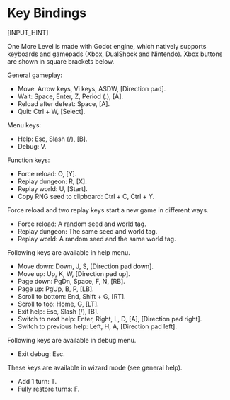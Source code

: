 # Key Bindings

[INPUT_HINT]

One More Level is made with Godot engine, which natively supports keyboards and gamepads (Xbox, DualShock and Nintendo). Xbox buttons are shown in square brackets below.

General gameplay:

* Move: Arrow keys, Vi keys, ASDW, [Direction pad].
* Wait: Space, Enter, Z, Period (.), [A].
* Reload after defeat: Space, [A].
* Quit: Ctrl + W, [Select].

Menu keys:

* Help: Esc, Slash (/), [B].
* Debug: V.

Function keys:

* Force reload: O, [Y].
* Replay dungeon: R, [X].
* Replay world: U, [Start].
* Copy RNG seed to clipboard: Ctrl + C, Ctrl + Y.

Force reload and two replay keys start a new game in different ways.

* Force reload: A random seed and world tag.
* Replay dungeon: The same seed and world tag.
* Replay world: A random seed and the same world tag.

Following keys are available in help menu.

* Move down: Down, J, S, [Direction pad down].
* Move up: Up, K, W, [Direction pad up].
* Page down: PgDn, Space, F, N, [RB].
* Page up: PgUp, B, P, [LB].
* Scroll to bottom: End, Shift + G, [RT].
* Scroll to top: Home, G, [LT].
* Exit help: Esc, Slash (/), [B].
* Switch to next help: Enter, Right, L, D, [A], [Direction pad right].
* Switch to previous help: Left, H, A, [Direction pad left].

Following keys are available in debug menu.

* Exit debug: Esc.

These keys are available in wizard mode (see general help).

* Add 1 turn: T.
* Fully restore turns: F.
